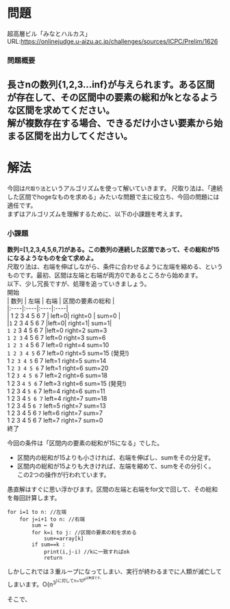 # 問題
超高層ビル「みなとハルカス」    
URL:https://onlinejudge.u-aizu.ac.jp/challenges/sources/ICPC/Prelim/1626  

### 問題概要  
長さnの数列{1,2,3...inf}が与えられます。ある区間が存在して、その区間中の要素の総和がkとなるような区間を求めてください。  
解が複数存在する場合、できるだけ小さい要素から始まる区間を出力してください。
---
# 解法
今回は`尺取り法`というアルゴリズムを使って解いていきます。
尺取り法は、「連続した区間でhogeなものを求める」みたいな問題で主に役立ち、今回の問題には適任です。  
まずはアルゴリズムを理解するために、以下の小課題を考えます。
### 小課題
**数列=[1,2,3,4,5,6,7]がある。この数列の連続した区間であって、その総和が15になるようなものを全て求めよ。**  
尺取り法は、右端を伸ばしながら、条件に合わせるように左端を縮める、というものです。最初、区間は左端と右端が両方0であるところから始めます。  
以下、少し冗長ですが、処理を追っていきましょう。  
開始  
| 数列 | 左端 | 右端 | 区間の要素の総和 |  
|:----|:----|:----|:----|  
| 1 2 3 4 5 6 7    | left=0| right=0 | sum=0 |  
|`1` 2 3 4 5 6 7  |left=0| right=1| sum=1|  
`1 2` 3 4 5 6 7  |left=0 right=2 sum=3  
`1 2 3` 4 5 6 7  left=0 right=3 sum=6  
`1 2 3 4` 5 6 7  left=0 right=4 sum=10  
`1 2 3 4 5` 6 7  left=0 right=5 sum=15 (発見!)  
1 `2 3 4 5` 6 7  left=1 right=5 sum=14  
1 `2 3 4 5 6` 7  left=1 right=6 sum=20  
1 2 `3 4 5 6` 7  left=2 right=6 sum=18  
1 2 3 `4 5 6` 7  left=3 right=6 sum=15 (発見!)  
1 2 3 4 `5 6` 7  left=4 right=6 sum=11  
1 2 3 4 `5 6 7`  left=4 right=7 sum=18  
1 2 3 4 5 `6 7`  left=5 right=7 sum=13  
1 2 3 4 5 6 `7`  left=6 right=7 sum=7  
1 2 3 4 5 6 7    left=7 right=7 sum=0  
終了  

今回の条件は「区間内の要素の総和が15になる」でした。 
* 区間内の総和が15よりも小さければ、右端を伸ばし、sumをその分足す。  
* 区間内の総和が15よりも大きければ、左端を縮めて、sumをその分引く。  
この2つの操作が行われています。  




愚直解はすぐに思い浮かびます。区間の左端と右端をfor文で回して、その総和を毎回計算します。  
~~~
for i=1 to n: //左端
    for j=i+1 to n: //右端
        sum ← 0
        for k=i to j: //区間の要素の和を求める
            sum+=array[k]
        if sum==k :
            print(i,j-i) //kに一致すればok
            return
~~~
しかしこれでは３重ループになってしまい、実行が終わるまでに人類が滅亡してしまいます。O(n<sup>3<sup>)に対してn=10<sup>9<sup>は無謀です。

そこで、



